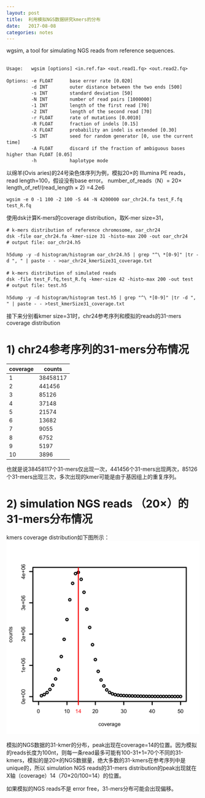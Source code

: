 ```yaml
---
layout: post
title:  利用模拟NGS数据研究kmers的分布
date:   2017-08-08
categories: notes
---
```


wgsim, a tool for simulating NGS reads from reference sequences.


```

Usage:   wgsim [options] <in.ref.fa> <out.read1.fq> <out.read2.fq>

Options: -e FLOAT      base error rate [0.020]
         -d INT        outer distance between the two ends [500]
         -s INT        standard deviation [50]
         -N INT        number of read pairs [1000000]
         -1 INT        length of the first read [70]
         -2 INT        length of the second read [70]
         -r FLOAT      rate of mutations [0.0010]
         -R FLOAT      fraction of indels [0.15]
         -X FLOAT      probability an indel is extended [0.30]
         -S INT        seed for random generator [0, use the current time]
         -A FLOAT      discard if the fraction of ambiguous bases higher than FLOAT [0.05]
         -h            haplotype mode
```
以绵羊(Ovis aries)的24号染色体序列为例，模拟20×的 Illumina PE reads， read length=100，假设没有base error。
number_of_reads（N）= 20× length_of_ref/(read_length × 2) =4.2e6

```
wgsim -e 0 -1 100 -2 100 -S 44 -N 4200000 oar_chr24.fa test_F.fq test_R.fq

```

使用dsk计算K-mers的coverage distribution，取K-mer size=31，

```
# k-mers distribution of reference chromosome, oar_chr24
dsk -file oar_chr24.fa -kmer-size 31 -histo-max 200 -out oar_chr24
# output file: oar_chr24.h5

h5dump -y -d histogram/histogram oar_chr24.h5 | grep "^\ *[0-9]" |tr -d ", " | paste - - >oar_chr24_kmerSize31_coverage.txt

# k-mers distribution of simulated reads
dsk -file test_F.fq,test_R.fq -kmer-size 42 -histo-max 200 -out test
# output file: test.h5

h5dump -y -d histogram/histogram test.h5 | grep "^\ *[0-9]" |tr -d ", " | paste - - >test_kmerSize31_coverage.txt

```

接下来分别看kmer size=31时，chr24参考序列和模拟的reads的31-mers coverage distribution

# 1) chr24参考序列的31-mers分布情况


coverage| counts
---|---
1 | 38458117
2  | 441456
3  |  85126
4  |  37148
5  | 21574
6  | 13682
7  |  9055
8  |   6752
9   |  5197
10  |   3896


也就是说38458117个31-mers仅出现一次，441456个31-mers出现两次，85126个31-mers出现三次，多次出现的kmer可能是由于基因组上的重复序列。

# 2) simulation NGS reads （20×）的31-mers分布情况

kmers coverage distribution如下图所示：
![kmers_simulation](/images/simulation_kmers31.png)

模拟的NGS数据的31-kmer的分布，peak出现在coverage=14的位置。因为模拟的reads长度为100nt，则每一条read最多可能有100-31+1=70个不同的31-kmers，模拟的是20×的NGS数据量，绝大多数的31-kmers在参考序列中是unique的，所以 simulation NGS reads的31-mers distribution的peak出现就在X轴（coverage）14（70×20/100=14）的位置。

如果模拟的NGS reads不是 error free，31-mers分布可能会出现偏移。
